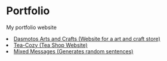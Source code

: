 # Portfolio

My portfolio website

<li><a href="https://github.com/Swanem24/Dasmotos-Arts-and-Crafts">Dasmotos Arts and Crafts (Website for a art and craft store)</a></li>
<li><a href="https://github.com/Swanem24/Tea-Cozy/tree/main">Tea-Cozy (Tea Shop Website)</a></li>
<li><a href="https://github.com/Swanem24/Mixed-Message">Mixed Messages (Generates random sentences)</a></li>